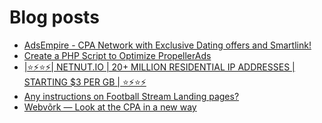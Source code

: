 # Blog posts
<!-- BLOG-POST-LIST:START -->
- [AdsEmpire - CPA Network with Exclusive Dating offers and Smartlink!](https://afflift.com/f/threads/adsempire-cpa-network-with-exclusive-dating-offers-and-smartlink.6820/)
- [Create a PHP Script to Optimize PropellerAds](https://afflift.com/f/threads/create-a-php-script-to-optimize-propellerads.8770/)
- [|⭐⚡⭐⚡| NETNUT.IO | 20+ MILLION RESIDENTIAL IP ADDRESSES | STARTING $3 PER GB | ⭐⚡⭐⚡](https://afflift.com/f/threads/%E2%AD%90%E2%9A%A1%E2%AD%90%E2%9A%A1-netnut-io-20-million-residential-ip-addresses-starting-3-per-gb-%E2%AD%90%E2%9A%A1%E2%AD%90%E2%9A%A1.9940/)
- [Any instructions on Football Stream Landing pages?](https://afflift.com/f/threads/any-instructions-on-football-stream-landing-pages.9991/)
- [Webvõrk — Look at the CPA in a new way](https://afflift.com/f/threads/webv%C3%B5rk-%E2%80%94-look-at-the-cpa-in-a-new-way.2820/)
<!-- BLOG-POST-LIST:END -->
